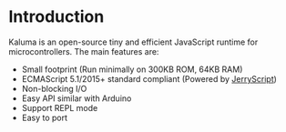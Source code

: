 # Introduction

Kaluma is an open-source tiny and efficient JavaScript runtime for microcontrollers. The main features are:

* Small footprint (Run minimally on 300KB ROM, 64KB RAM)
* ECMAScript 5.1/2015+ standard compliant (Powered by [JerryScript](http://jerryscript.net))
* Non-blocking I/O
* Easy API similar with Arduino
* Support REPL mode
* Easy to port

